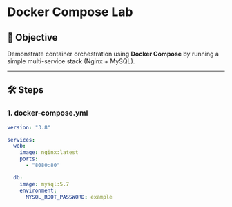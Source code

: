 # Docker Compose Lab

## 🎯 Objective
Demonstrate container orchestration using **Docker Compose** by running a simple multi-service stack (Nginx + MySQL).

---

## 🛠 Steps

### 1. docker-compose.yml
```yaml
version: "3.8"

services:
  web:
    image: nginx:latest
    ports:
      - "8080:80"

  db:
    image: mysql:5.7
    environment:
      MYSQL_ROOT_PASSWORD: example


